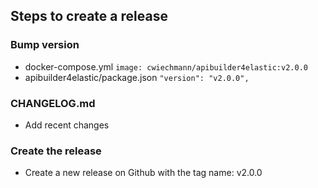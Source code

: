 ## Steps to create a release

### Bump version
- docker-compose.yml
    `image: cwiechmann/apibuilder4elastic:v2.0.0`
- apibuilder4elastic/package.json
    `"version": "v2.0.0",`

### CHANGELOG.md
- Add recent changes

### Create the release
- Create a new release on Github with the tag name: v2.0.0
